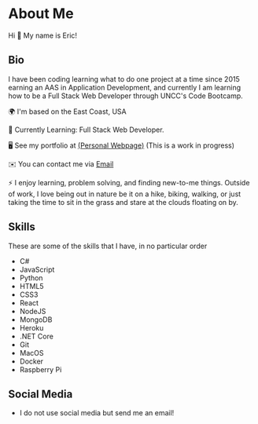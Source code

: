 # About Me
Hi 👋 My name is Eric!

## Bio

I have been coding learning what to do one project at a time since 2015 earning an AAS in Application Development, and currently I am learning how to be a Full Stack Web Developer through UNCC's Code Bootcamp.

🌍  I'm based on the East Coast, USA

🌱 Currently Learning: Full Stack Web Developer.

🖥️  See my portfolio at [(Personal Webpage)](http://thirdcoast.dev ) (This is a work in progress)

✉️  You can contact me via [Email](mailto:hulse@hey.com)

⚡  I enjoy learning, problem solving, and finding new-to-me things. Outside of work, I love being out in nature be it on a hike, biking, walking, or just taking the time to sit in the grass and stare at the clouds floating on by. 

## Skills
These are some of the skills that I have, in no particular order

- C#
- JavaScript
- Python
- HTML5
- CSS3
- React
- NodeJS
- MongoDB
- Heroku
- .NET Core
- Git
- MacOS
- Docker
- Raspberry Pi

## Social Media

- I do not use social media but send me an email!
